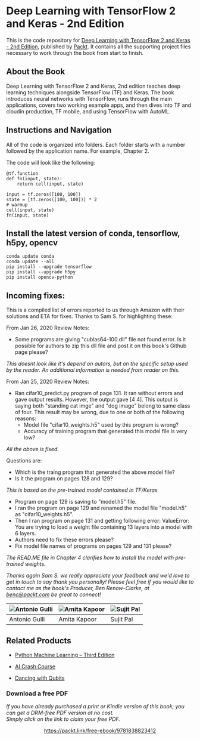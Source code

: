 # Deep Learning with TensorFlow 2 and Keras - 2nd Edition
This is the code repository for [Deep Learning with TensorFlow 2 and Keras - 2nd Edition](https://www.packtpub.com/data/deep-learning-with-tensorflow-2-0-and-keras-second-edition), published by [Packt](https://www.packtpub.com/). It contains all the supporting project files necessary to work through the book from start to finish.

## About the Book
Deep Learning with TensorFlow 2 and Keras, 2nd edition teaches deep learning techniques alongside TensorFlow (TF) and Keras. The book introduces neural networks with TensorFlow, runs through the main applications, covers two working example apps, and then dives into TF and cloudin production, TF mobile, and using TensorFlow with AutoML.

## Instructions and Navigation
All of the code is organized into folders. Each folder starts with a number followed by the application name. For example, Chapter 2.



The code will look like the following:
```
@tf.function
def fn(input, state):
    return cell(input, state)

input = tf.zeros([100, 100])
state = [tf.zeros([100, 100])] * 2
# warmup
cell(input, state)
fn(input, state)

```

## Install the latest version of conda, tensorflow, h5py, opencv
```
conda update conda
conda update --all
pip install --upgrade tensorflow
pip install --upgrade h5py
pip install opencv-python
```

## Incoming fixes:
This is a compiled list of errors reported to us through Amazon with their solutions and ETA for fixes. Thanks to Sam S. for highlighting these:

From Jan 26, 2020 Review Notes:
* Some programs are giving "cublas64-100.dll" file not found error. Is it possible for authors to zip this dll file and post it on this book's Github page please?
	
*This doesnt look like it's depend on autors, but on the specific setup used by the reader. An additional information is needed from reader on this.*

From Jan 25, 2020 Review Notes:
* Ran cifar10_predict.py program of page 131. It ran without errors and gave output results. However, the output gave [4 4]. This output is saying both "standing cat imge" and "dog image" belong to same class of four. This result may be wrong, due to one or both of the following reasons:
    - Model file "cifar10_weights.h5" used by this program is wrong?
    - Accuracy of training program that generated this model file is very low?

*All the above is fixed.*

Questions are:
* Which is the traing program that generated the above model file?
* Is it the program on pages 128 and 129?
 
*This is based on the pre-trained model contained in TF/Keras*

* Program on page 129 is saving to "model.h5" file.
* I ran the program on page 129 and renamed the model file "model.h5" as "cifar10_weights.h5".
* Then I ran program on page 131 and getting following error: ValueError: You are trying to load a weight file containing 13 layers into a model with 6 layers.
* Authors need to fix these errors please?
* Fix model file names of programs on pages 129 and 131 please?

*The READ.ME file in Chapter 4 clarifies how to install the model with pre-trained weights.*

*Thanks again Sam S. we really appreciate your feedback and we'd love to get in touch to say thank you personally! Please feel free if you would like to contact me as the book's Producer, Ben Renow-Clarke, at benc@packt.com be great to connect!*

![Antonio Gulli](https://github.com/PacktPublishing/Deep-Learning-with-TensorFlow-2-and-Keras/blob/master/images/Antonio.jpg) | ![Amita Kapoor](https://github.com/PacktPublishing/Deep-Learning-with-TensorFlow-2-and-Keras/blob/master/images/Amita.jpg) | ![Sujit Pal](https://github.com/PacktPublishing/Deep-Learning-with-TensorFlow-2-and-Keras/blob/master/images/Sujit.JPEG)
------ | ------ | ------
Antonio Gulli | Amita Kapoor | Sujit Pal


## Related Products
* [Python Machine Learning – Third Edition](https://www.packtpub.com/data/python-machine-learning-third-edition)

* [AI Crash Course](https://www.packtpub.com/data/ai-crash-course)

* [Dancing with Qubits](https://www.packtpub.com/data/dancing-with-qubits)
### Download a free PDF

 <i>If you have already purchased a print or Kindle version of this book, you can get a DRM-free PDF version at no cost.<br>Simply click on the link to claim your free PDF.</i>
<p align="center"> <a href="https://packt.link/free-ebook/9781838823412">https://packt.link/free-ebook/9781838823412 </a> </p>